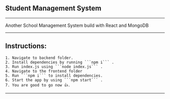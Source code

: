 ## Student Management System

______________________________________________________________________________________________________________________________________________________________________________________


Another School Management System build with React and MongoDB
_______________________________________________________________________________________________________________________________________________________________________________________
## Instructions:
    1. Navigate to backend folder.
    2. Install dependencies by running ```npm i``` .
    3. Run index.js using ```node index.js``` .
    4. Navigate to the frontend folder
    5. Run ```npm i``` to install dependencies.
    6. Start the app by using ```npm start``` .
    7. You are good to go now 👍.
______________________________________________________________________________________________________________________________________________________________________________________
